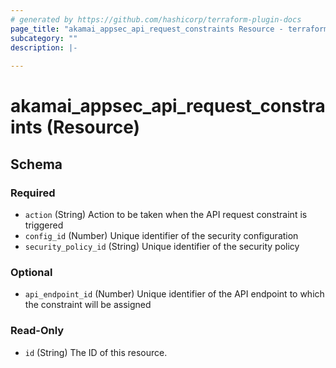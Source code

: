 ```yaml
---
# generated by https://github.com/hashicorp/terraform-plugin-docs
page_title: "akamai_appsec_api_request_constraints Resource - terraform-provider-akamai"
subcategory: ""
description: |-
  
---
```


# akamai_appsec_api_request_constraints (Resource)





<!-- schema generated by tfplugindocs -->
## Schema

### Required

- `action` (String) Action to be taken when the API request constraint is triggered
- `config_id` (Number) Unique identifier of the security configuration
- `security_policy_id` (String) Unique identifier of the security policy

### Optional

- `api_endpoint_id` (Number) Unique identifier of the API endpoint to which the constraint will be assigned

### Read-Only

- `id` (String) The ID of this resource.
